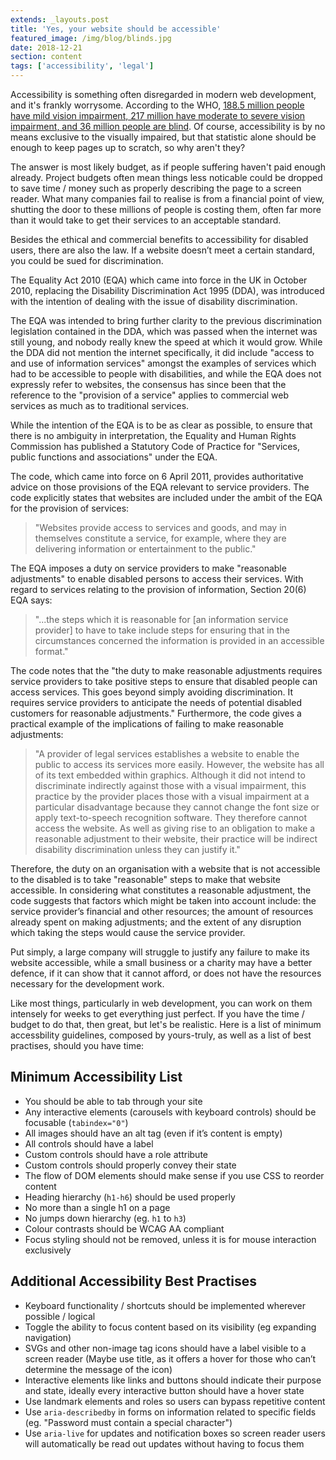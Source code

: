 ```yaml
---
extends: _layouts.post
title: 'Yes, your website should be accessible'
featured_image: /img/blog/blinds.jpg
date: 2018-12-21
section: content
tags: ['accessibility', 'legal']
---
```


Accessibility is something often disregarded in modern web development, and it's frankly worrysome. According to the WHO, [188.5 million people have mild vision impairment, 217 million have moderate to severe vision impairment, and 36 million people are blind](https://www.who.int/en/news-room/fact-sheets/detail/blindness-and-visual-impairment). Of course, accessibility is by no means exclusive to the visually impaired, but that statistic alone should be enough to keep pages up to scratch, so why aren't they?

The answer is most likely budget, as if people suffering haven't paid enough already. Project budgets often mean things less noticable could be dropped to save time / money such as properly describing the page to a screen reader. What many companies fail to realise is from a financial point of view, shutting the door to these millions of people is costing them, often far more than it would take to get their services to an acceptable standard.

Besides the ethical and commercial benefits to accessibility for disabled users, there are also the law. If a website doesn’t meet a certain standard, you could be sued for discrimination.

The Equality Act 2010 (EQA) which came into force in the UK in October 2010, replacing the Disability Discrimination Act 1995 (DDA), was introduced with the intention of dealing with the issue of disability discrimination.

The EQA was intended to bring further clarity to the previous discrimination legislation contained in the DDA, which was passed when the internet was still young, and nobody really knew the speed at which it would grow. While the DDA did not mention the internet specifically, it did include "access to and use of information services" amongst the examples of services which had to be accessible to people with disabilities, and while the EQA does not expressly refer to websites, the consensus has since been that the reference to the "provision of a service" applies to commercial web services as much as to traditional services.

While the intention of the EQA is to be as clear as possible, to ensure that there is no ambiguity in interpretation, the Equality and Human Rights Commission has published a Statutory Code of Practice for "Services, public functions and associations" under the EQA.

The code, which came into force on 6 April 2011, provides authoritative advice on those provisions of the EQA relevant to service providers. The code explicitly states that websites are included under the ambit of the EQA for the provision of services:

> "Websites provide access to services and goods, and may in themselves constitute a service, for example, where they are delivering information or entertainment to the public."

The EQA imposes a duty on service providers to make "reasonable adjustments" to enable disabled persons to access their services. With regard to services relating to the provision of information, Section 20(6) EQA says:

> "...the steps which it is reasonable for [an information service provider] to have to take include steps for ensuring that in the circumstances concerned the information is provided in an accessible format."

The code notes that the "the duty to make reasonable adjustments requires service providers to take positive steps to ensure that disabled people can access services. This goes beyond simply avoiding discrimination. It requires service providers to anticipate the needs of potential disabled customers for reasonable adjustments." Furthermore, the code gives a practical example of the implications of failing to make reasonable adjustments:

> "A provider of legal services establishes a website to enable the public to access its services more easily. However, the website has all of its text embedded within graphics. Although it did not intend to discriminate indirectly against those with a visual impairment, this practice by the provider places those with a visual impairment at a particular disadvantage because they cannot change the font size or apply text-to-speech recognition software. They therefore cannot access the website. As well as giving rise to an obligation to make a reasonable adjustment to their website, their practice will be indirect disability discrimination unless they can justify it."

Therefore, the duty on an organisation with a website that is not accessible to the disabled is to take "reasonable" steps to make that website accessible. In considering what constitutes a reasonable adjustment, the code suggests that factors which might be taken into account include: the service provider’s financial and other resources; the amount of resources already spent on making adjustments; and the extent of any disruption which taking the steps would cause the service provider.

Put simply, a large company will struggle to justify any failure to make its website accessible, while a small business or a charity may have a better defence, if it can show that it cannot afford, or does not have the resources necessary for the development work.

Like most things, particularly in web development, you can work on them intensely for weeks to get everything just perfect. If you have the time / budget to do that, then great, but let's be realistic. Here is a list of minimum accessbility guidelines, composed by yours-truly, as well as a list of best practises, should you have time:

## Minimum Accessibility List

- You should be able to tab through your site
- Any interactive elements (carousels with keyboard controls) should be focusable (`tabindex="0"`)
- All images should have an alt tag (even if it’s content is empty)
- All controls should have a label
- Custom controls should have a role attribute
- Custom controls should properly convey their state
- The flow of DOM elements should make sense if you use CSS to reorder content
- Heading hierarchy (`h1-h6`) should be used properly
- No more than a single h1 on a page
- No jumps down hierarchy (eg. `h1` to `h3`)
- Colour contrasts should be WCAG AA compliant
- Focus styling should not be removed, unless it is for mouse interaction exclusively

## Additional Accessibility Best Practises

- Keyboard functionality / shortcuts should be implemented wherever possible / logical
- Toggle the ability to focus content based on its visibility (eg expanding navigation)
- SVGs and other non-image tag icons should have a label visible to a screen reader (Maybe use title, as it offers a hover for those who can’t determine the message of the icon)
- Interactive elements like links and buttons should indicate their purpose and state, ideally every interactive button should have a hover state
- Use landmark elements and roles so users can bypass repetitive content
- Use `aria-describedby` in forms on information related to specific fields (eg. "Password must contain a special character")
- Use `aria-live` for updates and notification boxes so screen reader users will automatically be read out updates without having to focus them

